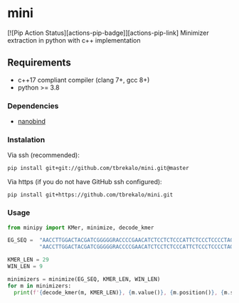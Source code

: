 # mini

[![Pip Action Status][actions-pip-badge]][actions-pip-link]
Minimizer extraction in python with c++ implementation

## Requirements

- c++17 compliant compiler (clang 7+, gcc 8+)
- python >= 3.8

### Dependencies

- [nanobind](https://github.com/wjakob/nanobind)

### Instalation

Via ssh (recommended):

```bash
pip install git+git://github.com/tbrekalo/mini.git@master
```

Via https (if you do not have GitHub ssh configured):

```
pip install git+https://github.com/tbrekalo/mini.git
```

### Usage

```python
from minipy import KMer, minimize, decode_kmer

EG_SEQ =  "AACCTTGGACTACGATCGGGGGRACCCCGAACATCTCCTCTCCCATTCTCCCTCCCCTAGAGATTCATTC" \
          "AACCTTGGACTACGATCGGGGGRACCCCGAACATCTCCTCTCCCATTCTCCCTCCCCTAGAGATTCATTC"

KMER_LEN = 29
WIN_LEN = 9

minimizers = minimize(EG_SEQ, KMER_LEN, WIN_LEN)
for m in minimizers:
  print(f'{decode_kmer(m, KMER_LEN)}, {m.value()}, {m.position()}, {m.strand()}')
```
